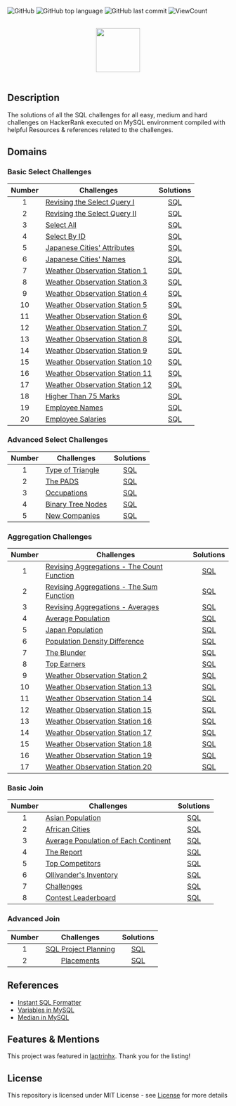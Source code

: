 ![GitHub](https://img.shields.io/github/license/Thomas-George-T/HackerRank-SQL-Challenges-Solutions?style=flat)
![GitHub top language](https://img.shields.io/github/languages/top/Thomas-George-T/HackerRank-SQL-Challenges-Solutions?style=flat)
![GitHub last commit](https://img.shields.io/github/last-commit/Thomas-George-T/HackerRank-SQL-Challenges-Solutions?style=flat)
![ViewCount](https://views.whatilearened.today/views/github/Thomas-George-T/HackerRank-SQL-Challenges-Solutions.svg?cache=remove)

<p align="center">  
	<br>
	<a href="https://www.hackerrank.com/Thomas_George_T">
        	<img height=100 src="https://hrcdn.net/community-frontend/assets/brand/logo-new-white-green-a5cb16e0ae.svg"> 
    	</a>
    	<br>
    	<br>
</p>

## Description
The solutions of all the SQL challenges for all easy, medium and hard challenges on HackerRank executed on MySQL environment compiled with helpful Resources & references related to the challenges.

## Domains

### Basic Select Challenges

| Number | Challenges | Solutions |
|:------:|------------|:---------:|
| 1 | [Revising the Select Query I](https://www.hackerrank.com/challenges/revising-the-select-query/problem) | [SQL](Basic%20Select/Revising-the-select-Query-1.sql)
| 2 | [Revising the Select Query II](https://www.hackerrank.com/challenges/revising-the-select-query-2/problem) | [SQL](Basic%20Select/Revising-the-select-Query-2.sql)
| 3 | [Select All](https://www.hackerrank.com/challenges/select-all-sql/problem) | [SQL](Basic%20Select/Select-All.sql)
| 4 | [Select By ID](https://www.hackerrank.com/challenges/select-by-id/problem) | [SQL](Basic%20Select/Select-By-ID.sql)
| 5 | [Japanese Cities' Attributes](https://www.hackerrank.com/challenges/japanese-cities-attributes/problem) | [SQL](Basic%20Select/Japanese-Cities'-Attributes.sql)
| 6 | [Japanese Cities' Names](https://www.hackerrank.com/challenges/japanese-cities-name/problem) | [SQL](Basic%20Select/Japanese-Cities'-Names.sql)
| 7 | [Weather Observation Station 1](https://www.hackerrank.com/challenges/weather-observation-station-1/problem) | [SQL](Basic%20Select/Weather-Observation-Station-1.sql)
| 8 | [Weather Observation Station 3](https://www.hackerrank.com/challenges/weather-observation-station-3/problem) | [SQL](Basic%20Select/Weather-Observation-Station-3.sql)
| 9 | [Weather Observation Station 4](https://www.hackerrank.com/challenges/weather-observation-station-4/problem) | [SQL](Basic%20Select/Weather-Observation-Station-4.sql)
| 10| [Weather Observation Station 5](https://www.hackerrank.com/challenges/weather-observation-station-5/problem) | [SQL](Basic%20Select/Weather-Observation-Station-5.sql)
| 11| [Weather Observation Station 6](https://www.hackerrank.com/challenges/weather-observation-station-6/problem) | [SQL](Basic%20Select/Weather-Observation-Station-6.sql)
| 12| [Weather Observation Station 7](https://www.hackerrank.com/challenges/weather-observation-station-7/problem) | [SQL](Basic%20Select/Weather-Observation-Station-7.sql)
| 13| [Weather Observation Station 8](https://www.hackerrank.com/challenges/weather-observation-station-8/problem) | [SQL](Basic%20Select/Weather-Observation-Station-8.sql)
| 14| [Weather Observation Station 9](https://www.hackerrank.com/challenges/weather-observation-station-9/problem) | [SQL](Basic%20Select/Weather-Observation-Station-9.sql)
| 15| [Weather Observation Station 10](https://www.hackerrank.com/challenges/weather-observation-station-10/problem) | [SQL](Basic%20Select/Weather-Observation-Station-10.sql)
| 16| [Weather Observation Station 11](https://www.hackerrank.com/challenges/weather-observation-station-11/problem) | [SQL](Basic%20Select/Weather-Observation-Station-11.sql)
| 17| [Weather Observation Station 12](https://www.hackerrank.com/challenges/weather-observation-station-12/problem) | [SQL](Basic%20Select/Weather-Observation-Station-12.sql)
| 18| [Higher Than 75 Marks](https://www.hackerrank.com/challenges/more-than-75-marks/problem) | [SQL](Basic%20Select/Higher-Than-75-Marks.sql)
| 19| [Employee Names](https://www.hackerrank.com/challenges/name-of-employees/problem) | [SQL](Basic%20Select/Employee-Names.sql)
| 20| [Employee Salaries](https://www.hackerrank.com/challenges/salary-of-employees/problem) | [SQL](Basic%20Select/Employee-Salaries.sql)

### Advanced Select Challenges

| Number | Challenges | Solutions |
|:------:|------------|:---------:|
| 1 |[Type of Triangle](https://www.hackerrank.com/challenges/what-type-of-triangle/problem) | [SQL](Advanced%20Select/Type%20of%20Triangle.sql) |
| 2 |[The PADS](https://www.hackerrank.com/challenges/the-pads/problem) | [SQL](Advanced%20Select/The%20PADS.sql) |
| 3 |[Occupations](https://www.hackerrank.com/challenges/occupations/problem) | [SQL](Advanced%20Select/Occupations.sql) |
| 4 |[Binary Tree Nodes](https://www.hackerrank.com/challenges/binary-search-tree-1/problem) | [SQL](Advanced%20Select/Binary%20Tree%20Nodes.sql)|
| 5 |[New Companies](https://www.hackerrank.com/challenges/the-company/problem) | [SQL](Advanced%20Select/New%20Companies.sql) |



### Aggregation Challenges

| Number | Challenges | Solutions |
|:------:|------------|:---------:|
| 1 | [Revising Aggregations - The Count Function](https://www.hackerrank.com/challenges/revising-aggregations-the-count-function/problem) | [SQL](Aggregation/Revising%20Aggregations%20-%20The%20Count%20Function.sql) | 
| 2 | [Revising Aggregations - The Sum Function](https://www.hackerrank.com/challenges/revising-aggregations-sum/problem) | [SQL](Aggregation/Revising%20Aggregations%20-%20The%20Sum%20Function.sql)                    |
| 3 | [Revising Aggregations - Averages](https://www.hackerrank.com/challenges/revising-aggregations-the-average-function/problem) | [SQL](Aggregation/Revising%20Aggregations%20-%20Averages.sql)                       |
| 4 | [Average Population](https://www.hackerrank.com/challenges/average-population/problem) | [SQL](Aggregation/Average%20Population.sql)                                                                               |
| 5 | [Japan Population](https://www.hackerrank.com/challenges/japan-population/problem) | [SQL](Aggregation/Japan%20Population.sql)                                                                                     |
| 6 | [Population Density Difference](https://www.hackerrank.com/challenges/population-density-difference/problem) | [SQL](Aggregation/Population%20Density%20Difference.sql)                                            |
| 7 | [The Blunder](https://www.hackerrank.com/challenges/the-blunder/problem) | [SQL](Aggregation/The%20Blunder.sql)  
| 8 | [Top Earners](https://www.hackerrank.com/challenges/earnings-of-employees/problem) | [SQL](Aggregation/Top%20Earners.sql) |         
| 9 | [Weather Observation Station 2](https://www.hackerrank.com/challenges/weather-observation-station-2/problem) | [SQL](Aggregation/Weather%20Observation%20Station%202.sql) |
| 10| [Weather Observation Station 13](https://www.hackerrank.com/challenges/weather-observation-station-13/problem) | [SQL](Aggregation/Weather%20Observation%20Station%2013.sql) |
| 11| [Weather Observation Station 14](https://www.hackerrank.com/challenges/weather-observation-station-14/problem) | [SQL](Aggregation/Weather%20Observation%20Station%2014.sql) |
| 12| [Weather Observation Station 15](https://www.hackerrank.com/challenges/weather-observation-station-15/problem) | [SQL](Aggregation/Weather%20Observation%20Station%2015.sql) |
| 13| [Weather Observation Station 16](https://www.hackerrank.com/challenges/weather-observation-station-16/problem) | [SQL](Aggregation/Weather%20Observation%20Station%2016.sql) |
| 14| [Weather Observation Station 17](https://www.hackerrank.com/challenges/weather-observation-station-17/problem) | [SQL](Aggregation/Weather%20Observation%20Station%2017.sql) |
| 15| [Weather Observation Station 18](https://www.hackerrank.com/challenges/weather-observation-station-18/problem) | [SQL](Aggregation/Weather%20Observation%20Station%2018.sql) |
| 16| [Weather Observation Station 19](https://www.hackerrank.com/challenges/weather-observation-station-19/problem) | [SQL](Aggregation/Weather%20Observation%20Station%2019.sql) |
| 17| [Weather Observation Station 20](https://www.hackerrank.com/challenges/weather-observation-station-20/problem) | [SQL](Aggregation/Weather%20Observation%20Station%2020.sql) |


### Basic Join

| Number | Challenges | Solutions |
|:------:|------------|:---------:|
| 1 | [Asian Population](https://www.hackerrank.com/challenges/asian-population/problem) | [SQL](Basic%20Join/Asian%20Population.sql) |
| 2 | [African Cities](https://www.hackerrank.com/challenges/african-cities/problem) | [SQL](Basic%20Join/African%20Cities.sql) |
| 3 | [Average Population of Each Continent](https://www.hackerrank.com/challenges/average-population-of-each-continent/problem) | [SQL](Basic%20Join/Average%20Population%20of%20Each%20Continent.sql) |
| 4 | [The Report](https://www.hackerrank.com/challenges/the-report/submissions/code/94188063) | [SQL](Basic%20Join/The%20Report.sql) |
| 5 | [Top Competitors](https://www.hackerrank.com/challenges/full-score/problem) | [SQL](Basic%20Join/Top%20Competitors.sql) |
| 6 | [Ollivander's Inventory](https://www.hackerrank.com/challenges/harry-potter-and-wands/problem) | [SQL](Basic%20Join/Ollivander's%20Inventory.sql) |
| 7 | [Challenges](https://www.hackerrank.com/challenges/challenges/problem) | [SQL](Basic%20Join/Challenges.sql) |
| 8 | [Contest Leaderboard](https://www.hackerrank.com/challenges/contest-leaderboard/problem) | [SQL](/Basic%20Join/Contest%20Leaderboard.sql) |

### Advanced Join

| Number |                                     Challenges                                     |                      Solutions                     |
|:------:|:----------------------------------------------------------------------------------:|:--------------------------------------------------:|
|    1   | [SQL Project Planning](https://www.hackerrank.com/challenges/sql-projects/problem) | [SQL](ADVANCE%20JOIN/SQL%20PROJECT%20PLANNING.sql) |
|    2   | [Placements](https://www.hackerrank.com/challenges/placements/problem)             | [SQL](ADVANCE%20JOIN/Placements.sql)               |

## References

- [Instant SQL Formatter](http://www.dpriver.com/pp/sqlformat.htm)
- [Variables in MySQL](https://stackoverflow.com/a/11754790)
- [Median in MySQL](https://stackoverflow.com/a/7263925)

## Features & Mentions
This project was featured in [laptrinhx](https://laptrinhx.com/the-solutions-of-all-sql-hackerrank-challenges-executed-on-mysql-environment-545160427/). Thank you for the listing!

## License
This repository is licensed under MIT License - see [License](LICENSE.md) for more details
